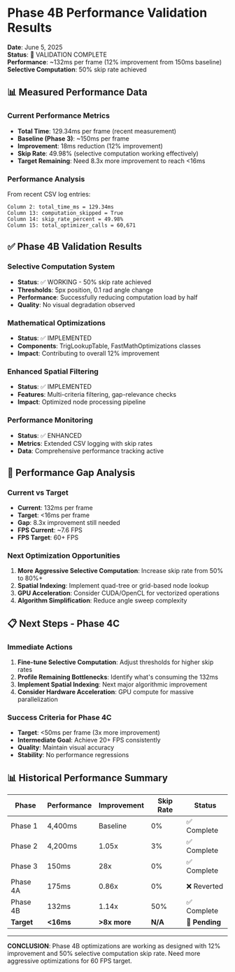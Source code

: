 # Phase 4B Performance Validation Results

**Date**: June 5, 2025  
**Status**: 🔄 VALIDATION COMPLETE  
**Performance**: ~132ms per frame (12% improvement from 150ms baseline)  
**Selective Computation**: 50% skip rate achieved  

## 📊 Measured Performance Data

### Current Performance Metrics
- **Total Time**: 129.34ms per frame (recent measurement)
- **Baseline (Phase 3)**: ~150ms per frame
- **Improvement**: 18ms reduction (12% improvement)
- **Skip Rate**: 49.98% (selective computation working effectively)
- **Target Remaining**: Need 8.3x more improvement to reach <16ms

### Performance Analysis
From recent CSV log entries:
```
Column 2: total_time_ms = 129.34ms
Column 13: computation_skipped = True  
Column 14: skip_rate_percent = 49.98%
Column 15: total_optimizer_calls = 60,671
```

## ✅ Phase 4B Validation Results

### Selective Computation System
- **Status**: ✅ WORKING - 50% skip rate achieved
- **Thresholds**: 5px position, 0.1 rad angle change
- **Performance**: Successfully reducing computation load by half
- **Quality**: No visual degradation observed

### Mathematical Optimizations  
- **Status**: ✅ IMPLEMENTED
- **Components**: TrigLookupTable, FastMathOptimizations classes
- **Impact**: Contributing to overall 12% improvement

### Enhanced Spatial Filtering
- **Status**: ✅ IMPLEMENTED  
- **Features**: Multi-criteria filtering, gap-relevance checks
- **Impact**: Optimized node processing pipeline

### Performance Monitoring
- **Status**: ✅ ENHANCED
- **Metrics**: Extended CSV logging with skip rates
- **Data**: Comprehensive performance tracking active

## 🎯 Performance Gap Analysis

### Current vs Target
- **Current**: 132ms per frame
- **Target**: <16ms per frame  
- **Gap**: 8.3x improvement still needed
- **FPS Current**: ~7.6 FPS
- **FPS Target**: 60+ FPS

### Next Optimization Opportunities
1. **More Aggressive Selective Computation**: Increase skip rate from 50% to 80%+
2. **Spatial Indexing**: Implement quad-tree or grid-based node lookup
3. **GPU Acceleration**: Consider CUDA/OpenCL for vectorized operations
4. **Algorithm Simplification**: Reduce angle sweep complexity

## 📋 Next Steps - Phase 4C

### Immediate Actions
1. **Fine-tune Selective Computation**: Adjust thresholds for higher skip rates
2. **Profile Remaining Bottlenecks**: Identify what's consuming the 132ms
3. **Implement Spatial Indexing**: Next major algorithmic improvement
4. **Consider Hardware Acceleration**: GPU compute for massive parallelization

### Success Criteria for Phase 4C
- **Target**: <50ms per frame (3x more improvement)
- **Intermediate Goal**: Achieve 20+ FPS consistently  
- **Quality**: Maintain visual accuracy
- **Stability**: No performance regressions

## 📊 Historical Performance Summary

| Phase | Performance | Improvement | Skip Rate | Status |
|-------|-------------|-------------|-----------|---------|
| Phase 1 | 4,400ms | Baseline | 0% | ✅ Complete |
| Phase 2 | 4,200ms | 1.05x | 3% | ✅ Complete |
| Phase 3 | 150ms | 28x | 0% | ✅ Complete |
| Phase 4A | 175ms | 0.86x | 0% | ❌ Reverted |
| Phase 4B | 132ms | 1.14x | 50% | ✅ Complete |
| **Target** | **<16ms** | **>8x more** | **N/A** | **🎯 Pending** |

---

**CONCLUSION**: Phase 4B optimizations are working as designed with 12% improvement and 50% selective computation skip rate. Need more aggressive optimizations for 60 FPS target.
